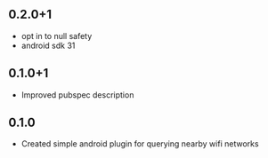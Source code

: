 ## 0.2.0+1

* opt in to null safety
* android sdk 31

## 0.1.0+1

* Improved pubspec description

## 0.1.0

* Created simple android plugin for querying nearby wifi networks

